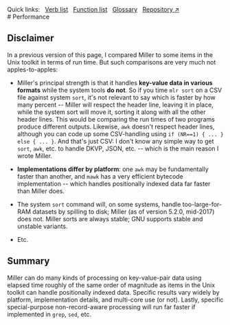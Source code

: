 <!---  PLEASE DO NOT EDIT DIRECTLY. EDIT THE .md.in FILE PLEASE. --->
<div>
<span class="quicklinks">
Quick links:
&nbsp;
<a class="quicklink" href="../reference-verbs/index.html">Verb list</a>
&nbsp;
<a class="quicklink" href="../reference-dsl-builtin-functions/index.html">Function list</a>
&nbsp;
<a class="quicklink" href="../glossary/index.html">Glossary</a>
&nbsp;
<a class="quicklink" href="https://github.com/johnkerl/miller" target="_blank">Repository ↗</a>
</span>
</div>
# Performance

## Disclaimer

In a previous version of this page, I compared Miller to some items in the Unix toolkit in terms of run time. But such comparisons are very much not apples-to-apples:

* Miller's principal strength is that it handles **key-value data in various formats** while the system tools **do not**. So if you time `mlr sort` on a CSV file against system `sort`, it's not relevant to say which is faster by how many percent -- Miller will respect the header line, leaving it in place, while the system sort will move it, sorting it along with all the other header lines. This would be comparing the run times of two programs produce different outputs.  Likewise, `awk` doesn't respect header lines, although you can code up some CSV-handling using `if (NR==1) { ... } else { ... }`. And that's just CSV: I don't know any simple way to get `sort`, `awk`, etc. to handle DKVP, JSON, etc. -- which is the main reason I wrote Miller.

* **Implementations differ by platform**: one `awk` may be fundamentally faster than another, and `mawk` has a very efficient bytecode implementation -- which handles positionally indexed data far faster than Miller does.

* The system `sort` command will, on some systems, handle too-large-for-RAM datasets by spilling to disk; Miller (as of version 5.2.0, mid-2017) does not. Miller sorts are always stable; GNU supports stable and unstable variants.

* Etc.

## Summary

Miller can do many kinds of processing on key-value-pair data using elapsed time roughly of the same order of magnitude as items in the Unix toolkit can handle positionally indexed data. Specific results vary widely by platform, implementation details, and multi-core use (or not). Lastly, specific special-purpose non-record-aware processing will run far faster if implemented in `grep`, `sed`, etc.
